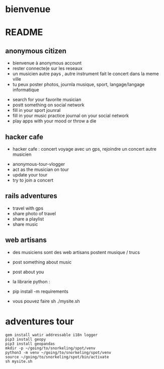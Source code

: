 # bienvenue 
# README


## anonymous citizen
*    bienvenue à anonymous account
*    rester connecte(e sur les reseaux
*    un musicien autre pays , autre instrument fait le concert dans la meme ville
*    tu peux poster photos, journla musique, sport, langage/langage informatique
- search for your favorite musician
- postt something on social network
- fill in your sport jounral
- fill in your music practice journal on your social network
- play apps with your mood  or throw  a die 

## hacker cafe
*    hacker cafe : concert voyage avec un gps, rejoindre un concert autre musicien
- anonymous-tour-vlogger
- act as the musician on tour  
- update your tour
- try to join a concert

## rails adventures
- travel with gps
- share photo of travel
- share a playlist
- share music


## web artisans
*    des musiciens sont des web artisans postent musique / trucs

- post something about music
- post about you

- la librarie python :
- pip install -m requirements 
- vous pouvez faire sh ./mysite.sh 

# adventures tour
 ````
gem install watir addressable i18n logger
pip3 install geopy
pip3 install geopandas
mkdir -p ~/going/to/snorkeling/spot/venv
python3 -m venv ~/going/to/snorkeling/spot/venv
source ~/going/to/snorkeling/spot/bin/activate
sh mysite.sh


````


